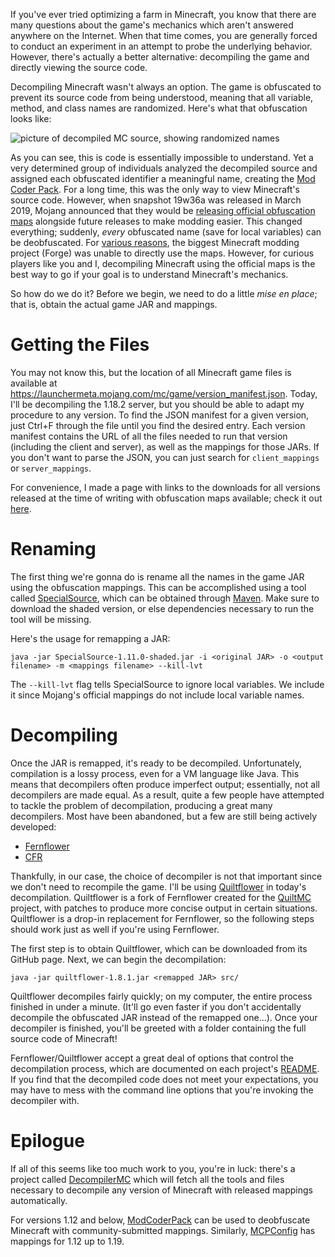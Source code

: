 If you've ever tried optimizing a farm in Minecraft, you know that there are many questions about the game's mechanics which aren't answered anywhere on the Internet. When that time comes, you are generally forced to conduct an experiment in an attempt to probe the underlying behavior. However, there's actually a better alternative: decompiling the game and directly viewing the source code.

Decompiling Minecraft wasn't always an option. The game is obfuscated to prevent its source code from being understood, meaning that all variable, method, and class names are randomized. Here's what that obfuscation looks like:

![picture of decompiled MC source, showing randomized names](/blogposts/decompiling-minecraft/obfuscated.png)

As you can see, this is code is essentially impossible to understand. Yet a very determined group of individuals analyzed the decompiled source and assigned each obfuscated identifier a meaningful name, creating the [Mod Coder Pack](https://github.com/ModCoderPack). For a long time, this was the only way to view Minecraft's source code. However, when snapshot 19w36a was released in March 2019, Mojang announced that they would be [releasing official obfuscation maps](https://www.minecraft.net/en-us/article/minecraft-snapshot-19w36a) alongside future releases to make modding easier. This changed everything; suddenly, *every* obfuscated name (save for local variables) can be deobfuscated. For [various reasons](http://cpw.github.io/MinecraftMappingData.html), the biggest Minecraft modding project (Forge) was unable to directly use the maps. However, for curious players like you and I, decompiling Minecraft using the official maps is the best way to go if your goal is to understand Minecraft's mechanics.

So how do we do it? Before we begin, we need to do a little *mise en place*; that is, obtain the actual game JAR and mappings.

# Getting the Files 

You may not know this, but the location of all Minecraft game files is available at https://launchermeta.mojang.com/mc/game/version_manifest.json. Today, I'll be decompiling the 1.18.2 server, but you should be able to adapt my procedure to any version. To find the JSON manifest for a given version, just Ctrl+F through the file until you find the desired entry. Each version manifest contains the URL of all the files needed to run that version (including the client and server), as well as the mappings for those JARs. If you don't want to parse the JSON, you can just search for `client_mappings` or `server_mappings`.

<aside>

For convenience, I made a page with links to the downloads for all versions released at the time of writing with obfuscation maps available; check it out [here](/blogposts/decompiling-minecraft/links.html).

</aside>

# Renaming

The first thing we're gonna do is rename all the names in the game JAR using the obfuscation mappings. This can be accomplished using a tool called [SpecialSource](https://github.com/md-5/SpecialSource), which can be obtained through [Maven](https://search.maven.org/remotecontent?filepath=net/md-5/SpecialSource/1.11.0/SpecialSource-1.11.0-shaded.jar). Make sure to download the shaded version, or else dependencies necessary to run the tool will be missing.

Here's the usage for remapping a JAR:

```plaintext
java -jar SpecialSource-1.11.0-shaded.jar -i <original JAR> -o <output filename> -m <mappings filename> --kill-lvt
```

The `--kill-lvt` flag tells SpecialSource to ignore local variables. We include it since Mojang's official mappings do not include local variable names.

# Decompiling

Once the JAR is remapped, it's ready to be decompiled. Unfortunately, compilation is a lossy process, even for a VM language like Java. This means that decompilers often produce imperfect output; essentially, not all decompilers are made equal. As a result, quite a few people have attempted to tackle the problem of decompilation, producing a great many decompilers. Most have been abandoned, but a few are still being actively developed:
* [Fernflower](https://github.com/JetBrains/intellij-community/tree/master/plugins/java-decompiler/engine)
* [CFR](https://www.benf.org/other/cfr/)

Thankfully, in our case, the choice of decompiler is not that important since we don't need to recompile the game. I'll be using [Quiltflower](https://github.com/QuiltMC/quiltflower) in today's decompilation. Quiltflower is a fork of Fernflower created for the [QuiltMC](https://quiltmc.org/) project, with patches to produce more concise output in certain situations. Quiltflower is a drop-in replacement for Fernflower, so the following steps should work just as well if you're using Fernflower.

The first step is to obtain Quiltflower, which can be downloaded from its GitHub page. Next, we can begin the decompilation:

```plaintext
java -jar quiltflower-1.8.1.jar <remapped JAR> src/
```

Quiltflower decompiles fairly quickly; on my computer, the entire process finished in under a minute. (It'll go even faster if you don't accidentally decompile the obfuscated JAR instead of the remapped one&hellip;). Once your decompiler is finished, you'll be greeted with a folder containing the full source code of Minecraft!

<aside>

Fernflower/Quiltflower accept a great deal of options that control the decompilation process, which are documented on each project's [README](https://github.com/QuiltMC/quiltflower). If you find that the decompiled code does not meet your expectations, you may have to mess with the command line options that you're invoking the decompiler with.

</aside>

# Epilogue

If all of this seems like too much work to you, you're in luck: there's a project called [DecompilerMC](https://github.com/hube12/DecompilerMC) which will fetch all the tools and files necessary to decompile any version of Minecraft with released mappings automatically. 

For versions 1.12 and below, [ModCoderPack](http://www.modcoderpack.com/) can be used to deobfuscate Minecraft with community-submitted mappings. Similarly, [MCPConfig](https://github.com/MinecraftForge/MCPConfig/tree/master/versions/release) has mappings for 1.12 up to 1.19.
